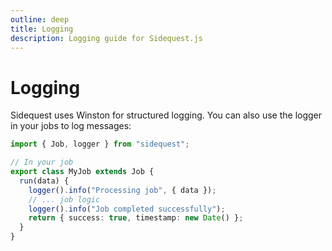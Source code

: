 ```yaml
---
outline: deep
title: Logging
description: Logging guide for Sidequest.js
---
```


# Logging

Sidequest uses Winston for structured logging. You can also use the logger in your jobs to log messages:

```typescript
import { Job, logger } from "sidequest";

// In your job
export class MyJob extends Job {
  run(data) {
    logger().info("Processing job", { data });
    // ... job logic
    logger().info("Job completed successfully");
    return { success: true, timestamp: new Date() };
  }
}
```
